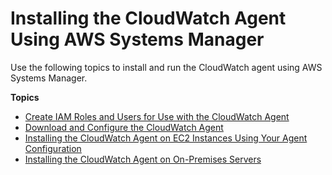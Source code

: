 # Installing the CloudWatch Agent Using AWS Systems Manager<a name="installing-cloudwatch-agent-ssm"></a>

Use the following topics to install and run the CloudWatch agent using AWS Systems Manager\.

**Topics**
+ [Create IAM Roles and Users for Use with the CloudWatch Agent](create-iam-roles-for-cloudwatch-agent.md)
+ [Download and Configure the CloudWatch Agent](download-CloudWatch-Agent-on-EC2-Instance-SSM-first.md)
+ [Installing the CloudWatch Agent on EC2 Instances Using Your Agent Configuration](install-CloudWatch-Agent-on-EC2-Instance-fleet.md)
+ [Installing the CloudWatch Agent on On\-Premises Servers](install-CloudWatch-Agent-on-premise.md)